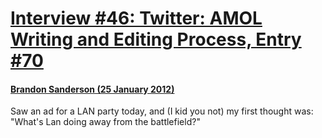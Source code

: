 # [Interview #46: Twitter: AMOL Writing and Editing Process, Entry #70](https://www.theoryland.com/intvmain.php?i=46#70)

#### [Brandon Sanderson (25 January 2012)](https://twitter.com/BrandSanderson/status/162325541716897794)

Saw an ad for a LAN party today, and (I kid you not) my first thought was: "What's Lan doing away from the battlefield?"

